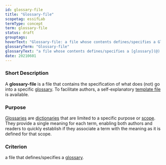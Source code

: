 ```yaml
---
id: glossary-file
title: "Glossary-file"
scopetag: essifLab
termType: concept
term: glossary-file
status: draft
grouptags:
hoverText: "Glossary-file: a file whose contents defines/specifies a Glossary."
glossaryTerm: "Glossary-file"
glossaryText: "a file whose contents defines/specifies a [glossary](@)."
date: 20210601
---
```


### Short Description

A **glossary-file** is a file that contains the specification of what does (not) go into a specific [glossary](@). To facilitate authors, a self-explanatory [template file](/tev1/glossary-file.md) is available.

### Purpose

[Glossaries](@) are [dictionaries](@) that are limited to a specific purpose or [scope](@). They provide a single meaning for each term, enabling both authors and readers to quickly establish if they associate a term with the meaning as it is defined for that scope.

### Criterion

a file that defines/specifies a [glossary](@).
